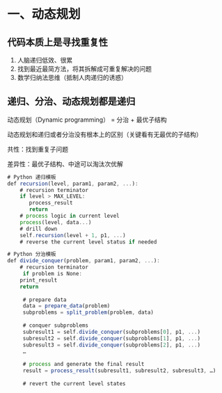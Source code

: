﻿# 一、动态规划

## 代码本质上是寻找重复性

1. 人脑递归低效、很累
2. 找到最近最简方法，将其拆解成可重复解决的问题
3. 数学归纳法思维（抵制人肉递归的诱惑）



## 递归、分治、动态规划都是递归

动态规划（Dynamic programming） = 分治 + 最优子结构

动态规划和递归或者分治没有根本上的区别（关键看有无最优的子结构）

共性：找到重复子问题

差异性：最优子结构、中途可以淘汰次优解




```javascript
# Python 递归模板
def recursion(level, param1, param2, ...): 
    # recursion terminator 
    if level > MAX_LEVEL: 
	   process_result 
	   return 
    # process logic in current level 
    process(level, data...) 
    # drill down 
    self.recursion(level + 1, p1, ...) 
    # reverse the current level status if needed
```

```javascript
# Python 分治模板
def divide_conquer(problem, param1, param2, ...): 
	# recursion terminator 
	 if problem is None: 
	print_result 
	return 
	
	 # prepare data 
	 data = prepare_data(problem) 
	 subproblems = split_problem(problem, data) 
	
	 # conquer subproblems 
	 subresult1 = self.divide_conquer(subproblems[0], p1, ...) 
	 subresult2 = self.divide_conquer(subproblems[1], p1, ...) 
	 subresult3 = self.divide_conquer(subproblems[2], p1, ...) 
	 …
	
	 # process and generate the final result 
	 result = process_result(subresult1, subresult2, subresult3, …)
	
	 # revert the current level states
```
